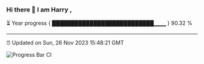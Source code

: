 ### Hi there 👋 I am Harry , 

⏳ Year progress { ███████████████████████████▁▁▁ } 90.32 %

---

⏰ Updated on Sun, 26 Nov 2023 15:48:21 GMT

![Progress Bar CI](https://github.com/duykhang68/duykhang68/workflows/Progress%20Bar%20CI/badge.svg)
